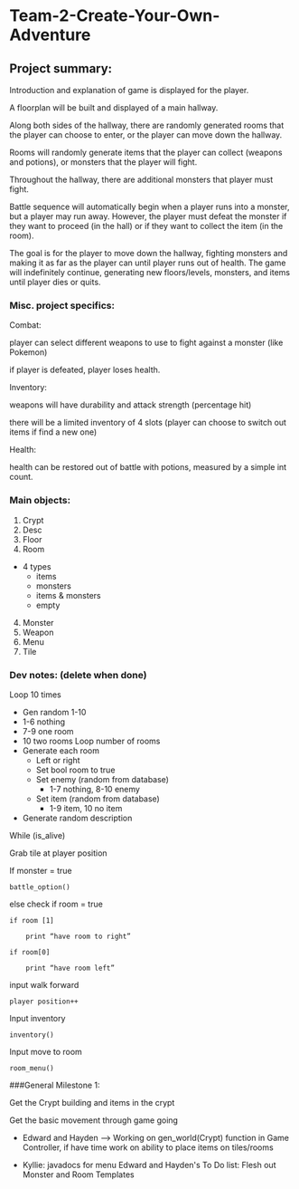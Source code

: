 # Team-2-Create-Your-Own-Adventure


## Project summary: 

Introduction and explanation of game is displayed for the player.

A floorplan will be built and displayed of a main hallway.

Along both sides of the hallway, there are randomly generated rooms that the player can choose to enter, or the player can move down the hallway. 

Rooms will randomly generate items that the player can collect (weapons and potions), or monsters that the player will fight.

Throughout the hallway, there are additional monsters that player must fight. 

Battle sequence will automatically begin when a player runs into a monster, but a player may run away. However, the player must defeat the monster if they want to proceed (in the hall) or if they want to collect the item (in the room). 

The goal is for the player to move down the hallway, fighting monsters and making it as far as the player can until player runs 
out of health. The game will indefinitely continue, generating new floors/levels, monsters, and items until player dies or quits. 

### Misc. project specifics:

Combat: 

player can select different weapons to use to fight against a monster (like Pokemon)

if player is defeated, player loses health. 


Inventory: 

weapons will have durability and attack strength (percentage hit)

there will be a limited inventory of 4 slots (player can choose to switch out items if find a new one)


Health:

health can be restored out of battle with potions, measured by a simple int count.


### Main objects: 

1. Crypt
2. Desc
2. Floor
3. Room
  - 4 types
    - items
    - monsters
    - items & monsters
    - empty
4. Monster
5. Weapon
6. Menu
7. Tile


### Dev notes: (delete when done) 

Loop 10 times
- Gen random 1-10
- 1-6 nothing
- 7-9 one room
- 10 two rooms
Loop number of rooms
- Generate each room
    - Left or right
    - Set bool room to true
    - Set enemy (random from database)            
        - 1-7 nothing, 8-10 enemy 
    - Set item (random from database)                     
        - 1-9 item, 10 no item
- Generate random description


While (is_alive)

Grab tile at player position

If monster = true

	battle_option()
  
else check if room = true

	if room [1]
  
		print “have room to right”
    
	if room[0]
  
		print “have room left”

input walk forward

	player position++
  
Input inventory 

	inventory()
  
Input move to room

	room_menu()
	
###General Milestone 1:

Get the Crypt building and items in the crypt 

Get the basic movement through game going 

- Edward and Hayden --> Working on gen_world(Crypt) function in Game Controller, if have time work on ability to place items on tiles/rooms

- Kyllie: javadocs for menu 
Edward and Hayden's To Do list:
Flesh out Monster and Room Templates 
